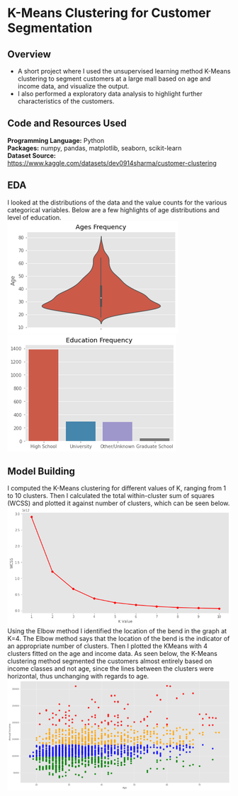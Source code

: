 # K-Means Clustering for Customer Segmentation

## Overview
* A short project where I used the unsupervised learning method K-Means clustering to segment customers at a large mall based on age and income data, and visualize the output. 
* I also performed a exploratory data analysis to highlight further characteristics of the customers.

## Code and Resources Used

**Programming Language:** Python  
**Packages:** numpy, pandas, matplotlib, seaborn, scikit-learn  
**Dataset Source:** https://www.kaggle.com/datasets/dev0914sharma/customer-clustering

## EDA
I looked at the distributions of the data and the value counts for the various categorical variables. Below are a few highlights of age distributions and level of education.  
![](ages_dist_small.png)  
![](educ_dist.png)

## Model Building

I computed the K-Means clustering for different values of K, ranging from 1 to 10 clusters. Then I calculated the total within-cluster sum of squares (WCSS) and plotted it against number of clusters, which can be seen below.  
![](wcss_curve.png)  
Using the Elbow method I identified the location of the bend in the graph at K=4. The Elbow method says that the location of the bend is the indicator of an appropriate number of clusters. Then I plotted the KMeans with 4 clusters fitted on the age and income data. As seen below, the K-Means clustering method segmented the customers almost entirely based on income classes and not age, since the lines between the clusters were horizontal, thus unchanging with regards to age.  
![](customer_clustering.png)
